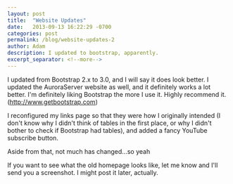 ```yaml
---
layout: post
title:  "Website Updates"
date:   2013-09-13 16:22:29 -0700
categories: post
permalink: /blog/website-updates-2
author: Adam
description: I updated to bootstrap, apparently.
excerpt_separator: <!--more-->
---
```

I updated from Bootstrap 2.x to 3.0, and I will say it does look better. I updated the AuroraServer website as well, and it definitely works a lot better. I'm definitely liking Bootstrap the more I use it. Highly recommend it. (http://www.getbootstrap.com)

<!--more-->

I reconfigured my links page so that they were how I originally intended (I don't know why I didn't think of tables in the first place, or why I didn't bother to check if Bootstrap had tables), and added a fancy YouTube subscribe button.

Aside from that, not much has changed...so yeah

If you want to see what the old homepage looks like, let me know and I'll send you a screenshot. I might post it later, actually.